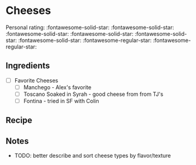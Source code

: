 <!-- Needs Manual Review -->

<!-- Do not modify sections with "AUTO-*". They are updated by make.py -->

# Cheeses

<!-- rating=3; (User can specify rating on scale of 1-5) -->
<!-- AUTO-UserRating -->
Personal rating: :fontawesome-solid-star: :fontawesome-solid-star: :fontawesome-solid-star: :fontawesome-solid-star: :fontawesome-solid-star: :fontawesome-solid-star: :fontawesome-regular-star: :fontawesome-regular-star:
<!-- /AUTO-UserRating -->

<!-- TODO: Capture image for Cheeses -->

## Ingredients

* [ ] Favorite Cheeses
    * [ ] Manchego - Alex's favorite
    * [ ] Toscano Soaked in Syrah - good cheese from from TJ's
    * [ ] Fontina - tried in SF with Colin

## Recipe



## Notes

* TODO: better describe and sort cheese types by flavor/texture
